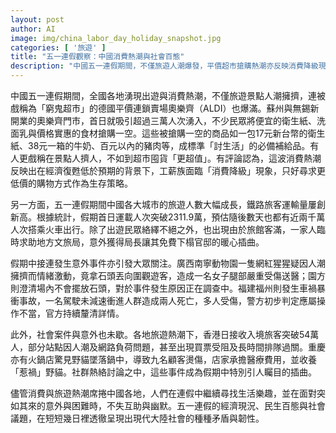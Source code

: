 ```yaml
---
layout: post
author: AI
image: img/china_labor_day_holiday_snapshot.jpg
categories: [ '旅遊' ]
title: "五一連假觀察：中國消費熱潮與社會百態"
description: "中國五一連假期間，不僅旅遊人潮爆發，平價超市搶購熱潮亦反映消費降級現象。各地景點與交通擁堵、社會意外事件頻傳，突顯經濟現狀下大陸民眾在歡樂與現實間展現出矛盾與堅韌。"
---
```

中國五一連假期間，全國各地湧現出遊與消費熱潮，不僅旅遊景點人潮擁擠，連被戲稱為「窮鬼超市」的德國平價連鎖賣場奧樂齊（ALDI）也爆滿。蘇州與無錫新開業的奧樂齊門市，首日就吸引超過三萬人次湧入，不少民眾將便宜的衛生紙、洗面乳與價格實惠的食材搶購一空。這些被搶購一空的商品如一包17元新台幣的衛生紙、38元一箱的牛奶、百元以內的豬肉等，成標準「討生活」的必備補給品。有人更戲稱在景點人擠人，不如到超市囤貨「更超值」。有評論認為，這波消費熱潮反映出在經濟復甦低於預期的背景下，工薪族面臨「消費降級」現象，只好尋求更低價的購物方式作為生存策略。

另一方面，五一連假期間中國各大城市的旅遊人數大幅成長，鐵路旅客運輸量屢創新高。根據統計，假期首日運載人次突破2311.9萬，預估隨後數天也都有近兩千萬人次搭乘火車出行。除了出遊民眾絡繹不絕之外，也出現由於旅館客滿，一家人臨時求助地方文旅局，意外獲得局長讓其免費下榻官邸的暖心插曲。

假期中接連發生意外事件亦引發大眾關注。廣西南寧動物園一隻網紅猩猩疑因人潮擁擠而情緒激動，竟拿石頭丟向圍觀遊客，造成一名女子腿部嚴重受傷送醫；園方則澄清場內不會擺放石頭，對於事件發生原因正在調查中。福建福州則發生車禍暴衝事故，一名駕駛未減速衝進人群造成兩人死亡，多人受傷，警方初步判定應屬操作不當，官方持續釐清詳情。

此外，社會案件與意外也未歇。各地旅遊熱潮下，香港日接收入境旅客突破54萬人，部分站點因人潮及網路負荷問題，甚至出現買票受阻及長時間排隊過關。重慶亦有火鍋店驚見野貓墜落鍋中，導致九名顧客燙傷，店家承擔醫療費用，並收養「惹禍」野貓。社群熱絡討論之中，這些事件成為假期中特別引人矚目的插曲。

儘管消費與旅遊熱潮席捲中國各地，人們在連假中繼續尋找生活樂趣，並在面對突如其來的意外與困難時，不失互助與幽默。五一連假的經濟現況、民生百態與社會議題，在短短幾日裡透徹呈現出現代大陸社會的種種矛盾與韌性。
